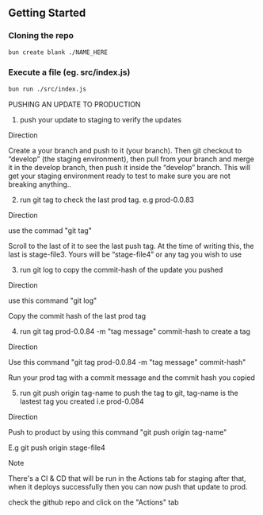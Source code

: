 ## Getting Started

### Cloning the repo

```sh
bun create blank ./NAME_HERE
```

### Execute a file (eg. src/index.js)
    
```sh
bun run ./src/index.js
```

PUSHING AN UPDATE TO PRODUCTION

1. push your update to staging to verify the updates

Direction

Create a your branch and push to it (your branch). Then git checkout to “develop” (the staging environment), then pull from your branch and merge it in the develop branch, then push it inside the “develop” branch. This will get your staging environment ready to test to make sure you are not breaking anything..

2. run git tag to check the last prod tag. e.g prod-0.0.83

Direction

use the commad "git tag"

Scroll to the last of it to see the last push tag. At the time of writing this, the last is stage-file3. Yours will be “stage-file4” or any tag you wish to use 

3. run git log to copy the commit-hash of the update you pushed

Direction

use this command "git log"

Copy the commit hash of the last prod tag

4. run git tag prod-0.0.84 -m "tag message" commit-hash to create a tag

Direction

Use this command "git tag prod-0.0.84 -m "tag message" commit-hash"

Run your prod tag with a commit message and the commit hash you copied

5. run git push origin tag-name to push the tag to git, tag-name is the lastest tag you created i.e prod-0.084

Direction

Push to product by using this command "git push origin tag-name"

E.g     git push origin stage-file4


Note

There's a CI & CD that will be run in the Actions tab for staging after that, when it deploys successfully then you can now push that update to prod.

check the github repo and click on the "Actions" tab